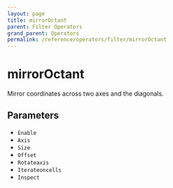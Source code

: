 ```yaml
---
layout: page
title: mirrorOctant
parent: Filter Operators
grand_parent: Operators
permalink: /reference/operators/filter/mirrorOctant
---
```


# mirrorOctant

Mirror coordinates across two axes and the diagonals.

## Parameters

* `Enable`
* `Axis`
* `Size`
* `Offset`
* `Rotateaxis`
* `Iterateoncells`
* `Inspect`
